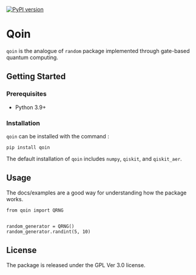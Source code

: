 [![PyPI version](https://img.shields.io/pypi/v/qoin)](//pypi.org/project/qoin)

# Qoin
`qoin` is the analogue of `random` package implemented through gate-based quantum computing.

## Getting Started

### Prerequisites
- Python 3.9+

### Installation
`qoin` can be installed with the command :
```
pip install qoin
```
The default installation of `qoin` includes `numpy`, `qiskit`, and `qiskit_aer`.

## Usage
The docs/examples are a good way for understanding how the package works.
```
from qoin import QRNG


random_generator = QRNG()
random_generator.randint(5, 10)
```

## License
The package is released under the GPL Ver 3.0 license.